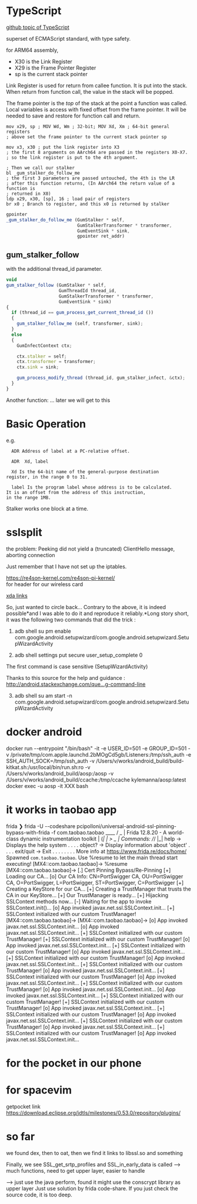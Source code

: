 # TypeScript

[github topic of TypeScript](https://github.com/topics/typescript)

superset of ECMAScript standard, with type safety.

for ARM64 assembly,

- X30 is the Link Register
- X29 is the Frame Pointer Register
- sp is the current stack pointer

Link Register is used for return from callee function. It is put into the stack.
When return from function call, the value in the stack will be popped. 

The frame pointer is the *top* of the stack at the point a function was called.
Local variables is access with fixed offset from the frame pointer.
It will be needed to save and restore for function call and return.

```ASM
mov x29, sp ; MOV Wd, Wm ; 32-bit; MOV Xd, Xm ; 64-bit general registers
; above set the frame pointer to the current stack pointer sp

mov x3, x30 ; put the link register into X3 
; the first 8 arguments on AArch64 are passed in the registers X0-X7.
; so the link register is put to the 4th argument.

; Then we call our stalker
bl _gum_stalker_do_follow_me
; the first 3 parameters are passed untouched, the 4th is the LR
; after this function returns, (In AArch64 the return value of a function is 
; returned in X0)
ldp x29, x30, [sp], 16 ; load pair of registers
br x0 ; Branch to register, and this x0 is returned by stalker
```
```javascript
gpointer
_gum_stalker_do_follow_me (GumStalker * self,
                           GumStalkerTransformer * transformer,
                           GumEventSink * sink,
                           gpointer ret_addr)


```
## gum_stalker_follow
with the additional thread_id parameter.

```javascript
void
gum_stalker_follow (GumStalker * self,
                    GumThreadId thread_id,
                    GumStalkerTransformer * transformer,
                    GumEventSink * sink)
{
  if (thread_id == gum_process_get_current_thread_id ())
  {
    gum_stalker_follow_me (self, transformer, sink);
  }
  else
  {
    GumInfectContext ctx;

    ctx.stalker = self;
    ctx.transformer = transformer;
    ctx.sink = sink;

    gum_process_modify_thread (thread_id, gum_stalker_infect, &ctx);
  }
}
```
Another function:
... later we will get to this

# Basic Operation
e.g.
```
  ADR Address of label at a PC-relative offset.

  ADR  Xd, label

  Xd Is the 64-bit name of the general-purpose destination
register, in the range 0 to 31.

  label Is the program label whose address is to be calculated.
It is an offset from the address of this instruction,
in the range 1MB.
```
Stalker works one block at a time.

# sslsplit

the problem:
Peeking did not yield a (truncated) ClientHello message, aborting connection

Just remember that I have not set up the iptables.


https://re4son-kernel.com/re4son-pi-kernel/  
for header for our wireless card

[xda links](https://forum.xda-developers.com/pixel/help/run-setupwizard-t3527414)



So, just wanted to circle back... Contrary to the above, it is indeed possible*and I was able to do it and reproduce it reliably.*Long story short, it was the following two commands that did the trick :

1. adb shell
su
pm enable com.google.android.setupwizard/com.google.android.setupwizard.SetupWizardActivity 

2. adb shell settings put secure user_setup_complete 0

The first command is case sensitive (SetupWizardActivity)

Thanks to this source for the help and guidance : http://android.stackexchange.com/que...g-command-line

3. adb shell
su
am start -n com.google.android.setupwizard/com.google.android.setupwizard.SetupWizardActivity


# docker android
docker run --entrypoint "/bin/bash" -it -e USER_ID=501 -e GROUP_ID=501 -v /private/tmp/com.apple.launchd.2bMOgCd5gb/Listeners:/tmp/ssh_auth -e SSH_AUTH_SOCK=/tmp/ssh_auth -v /Users/v/works/android_build/build-kitkat.sh:/usr/local/bin/run.sh:ro -v /Users/v/works/android_build/aosp:/aosp -v /Users/v/works/android_build/ccache:/tmp/ccache kylemanna/aosp:latest
docker exec -u aosp -it XXX bash

# it works in taobao app
frida ❯ frida -U --codeshare pcipolloni/universal-android-ssl-pinning-bypass-with-frida -f com.taobao.taobao
     ____
    / _  |   Frida 12.8.20 - A world-class dynamic instrumentation toolkit
   | (_| |
    > _  |   Commands:
   /_/ |_|       help      -> Displays the help system
   . . . .       object?   -> Display information about 'object'
   . . . .       exit/quit -> Exit
   . . . .
   . . . .   More info at https://www.frida.re/docs/home/
Spawned `com.taobao.taobao`. Use %resume to let the main thread start executing!
[MX4::com.taobao.taobao]-> %resume
[MX4::com.taobao.taobao]->
[.] Cert Pinning Bypass/Re-Pinning
[+] Loading our CA...
[o] Our CA Info: CN=PortSwigger CA, OU=PortSwigger CA, O=PortSwigger, L=PortSwigger, ST=PortSwigger, C=PortSwigger
[+] Creating a KeyStore for our CA...
[+] Creating a TrustManager that trusts the CA in our KeyStore...
[+] Our TrustManager is ready...
[+] Hijacking SSLContext methods now...
[-] Waiting for the app to invoke SSLContext.init()...
[o] App invoked javax.net.ssl.SSLContext.init...
[+] SSLContext initialized with our custom TrustManager!
[MX4::com.taobao.taobao]->
[MX4::com.taobao.taobao]-> [o] App invoked javax.net.ssl.SSLContext.init...
[o] App invoked javax.net.ssl.SSLContext.init...
[+] SSLContext initialized with our custom TrustManager!
[+] SSLContext initialized with our custom TrustManager!
[o] App invoked javax.net.ssl.SSLContext.init...
[+] SSLContext initialized with our custom TrustManager!
[o] App invoked javax.net.ssl.SSLContext.init...
[+] SSLContext initialized with our custom TrustManager!
[o] App invoked javax.net.ssl.SSLContext.init...
[+] SSLContext initialized with our custom TrustManager!
[o] App invoked javax.net.ssl.SSLContext.init...
[+] SSLContext initialized with our custom TrustManager!
[o] App invoked javax.net.ssl.SSLContext.init...
[+] SSLContext initialized with our custom TrustManager!
[o] App invoked javax.net.ssl.SSLContext.init...
[o] App invoked javax.net.ssl.SSLContext.init...
[+] SSLContext initialized with our custom TrustManager!
[+] SSLContext initialized with our custom TrustManager!
[o] App invoked javax.net.ssl.SSLContext.init...
[+] SSLContext initialized with our custom TrustManager!
[o] App invoked javax.net.ssl.SSLContext.init...
[+] SSLContext initialized with our custom TrustManager!
[o] App invoked javax.net.ssl.SSLContext.init...
[+] SSLContext initialized with our custom TrustManager!
[o] App invoked javax.net.ssl.SSLContext.init...

# for the pocket in our phone

# for spacevim
getpocket link
https://download.eclipse.org/jdtls/milestones/0.53.0/repository/plugins/


# so far
we found dex, then to oat, then we find it links to libssl.so and something

Finally, we see SSL_get_srtp_profiles and SSL_in_early_data is called
--> much functions, need to get upper layer, easier to handle

--> just use the java perform, found it might use the conscrypt library as upper layer
Just use solution by frida code-share. If you just check the source code, it is too deep.
